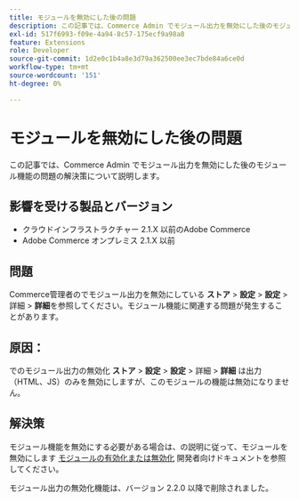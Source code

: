 ```yaml
---
title: モジュールを無効にした後の問題
description: この記事では、Commerce Admin でモジュール出力を無効にした後のモジュール機能の問題の解決策について説明します。
exl-id: 517f6993-f09e-4a94-8c57-175ecf9a98a8
feature: Extensions
role: Developer
source-git-commit: 1d2e0c1b4a8e3d79a362500ee3ec7bde84a6ce0d
workflow-type: tm+mt
source-wordcount: '151'
ht-degree: 0%

---
```


# モジュールを無効にした後の問題

この記事では、Commerce Admin でモジュール出力を無効にした後のモジュール機能の問題の解決策について説明します。

## 影響を受ける製品とバージョン

* クラウドインフラストラクチャー 2.1.X 以前のAdobe Commerce
* Adobe Commerce オンプレミス 2.1.X 以前

## 問題

Commerce管理者のでモジュール出力を無効にしている **ストア** > **設定** > **設定** > 詳細 > **詳細**&#x200B;を参照してください。モジュール機能に関連する問題が発生することがあります。

## 原因：

でのモジュール出力の無効化 **ストア** > **設定** > **設定** > 詳細 > **詳細** は出力（HTML、JS）のみを無効にしますが、このモジュールの機能は無効になりません。

## 解決策

モジュール機能を無効にする必要がある場合は、の説明に従って、モジュールを無効にします [モジュールの有効化または無効化](https://devdocs.magento.com/guides/v2.1/install-gde/install/cli/install-cli-subcommands-enable.html) 開発者向けドキュメントを参照してください。

モジュール出力の無効化機能は、バージョン 2.2.0 以降で削除されました。
